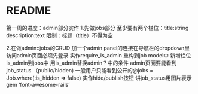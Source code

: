 # README

第一周的进度：admin部分实作
1.先做jobs部分
  至少要有两个栏位：title:string description:text
  限制：标题（title）不得为空


2.在做admin::jobs的CRUD
  加一个admin panel的连接在导航栏的dropdown里
  访问admin页面必须先登录
  实作require_is_admin
    重构到job model中
    新增栏位is_admin到jobs中
    用is_admin替换admin？中的条件
  admin页面要能看到job_status （public/hidden)
  一般用户只能看到公开的@jobs = Job.where(:is_hidden => false)
  实作hide/publish按钮
  讲job_status用图片表示 gem ‘font-awesome-rails’
  
